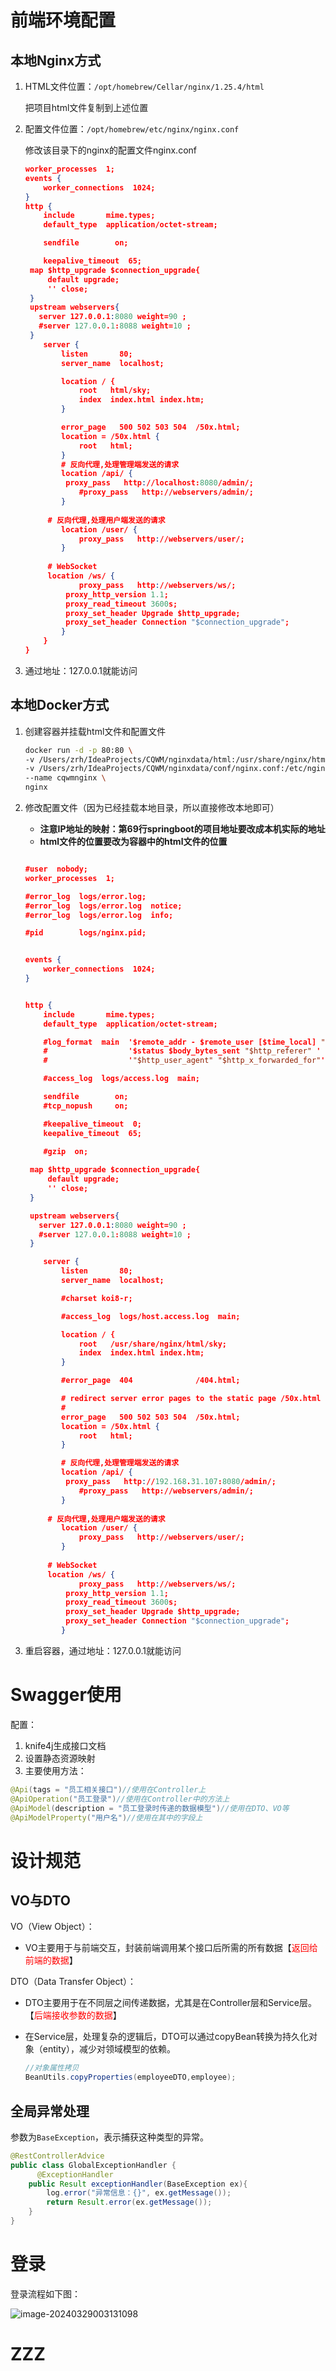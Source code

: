 # 前端环境配置

## 本地Nginx方式

1. HTML文件位置：`/opt/homebrew/Cellar/nginx/1.25.4/html`

   把项目html文件复制到上述位置



2. 配置文件位置：`/opt/homebrew/etc/nginx/nginx.conf`

   修改该目录下的nginx的配置文件nginx.conf

   ~~~json
   worker_processes  1;
   events {
       worker_connections  1024;
   }
   http {
       include       mime.types;
       default_type  application/octet-stream;
   
       sendfile        on;
   
       keepalive_timeout  65;
   	map $http_upgrade $connection_upgrade{
   		default upgrade;
   		'' close;
   	}
   	upstream webservers{
   	  server 127.0.0.1:8080 weight=90 ;
   	  #server 127.0.0.1:8088 weight=10 ;
   	}
       server {
           listen       80;
           server_name  localhost;
   
           location / {
               root   html/sky;
               index  index.html index.htm;
           }
   
           error_page   500 502 503 504  /50x.html;
           location = /50x.html {
               root   html;
           }
           # 反向代理,处理管理端发送的请求
           location /api/ {
   			proxy_pass   http://localhost:8080/admin/;
               #proxy_pass   http://webservers/admin/;
           }
   		
   		# 反向代理,处理用户端发送的请求
           location /user/ {
               proxy_pass   http://webservers/user/;
           }
   		
   		# WebSocket
   		location /ws/ {
               proxy_pass   http://webservers/ws/;
   			proxy_http_version 1.1;
   			proxy_read_timeout 3600s;
   			proxy_set_header Upgrade $http_upgrade;
   			proxy_set_header Connection "$connection_upgrade";
           }
       }
   }
   ~~~

   

3. 通过地址：127.0.0.1就能访问



## 本地Docker方式

1. 创建容器并挂载html文件和配置文件

   ~~~bash
   docker run -d -p 80:80 \
   -v /Users/zrh/IdeaProjects/CQWM/nginxdata/html:/usr/share/nginx/html \
   -v /Users/zrh/IdeaProjects/CQWM/nginxdata/conf/nginx.conf:/etc/nginx/nginx.conf \
   --name cqwmnginx \
   nginx
   ~~~

1. 修改配置文件（因为已经挂载本地目录，所以直接修改本地即可）

   - **注意IP地址的映射：第69行springboot的项目地址要改成本机实际的地址**
   - **html文件的位置要改为容器中的html文件的位置**
   
   ~~~json
   
   #user  nobody;
   worker_processes  1;
   
   #error_log  logs/error.log;
   #error_log  logs/error.log  notice;
   #error_log  logs/error.log  info;
   
   #pid        logs/nginx.pid;
   
   
   events {
       worker_connections  1024;
   }
   
   
   http {
       include       mime.types;
       default_type  application/octet-stream;
   
       #log_format  main  '$remote_addr - $remote_user [$time_local] "$request" '
       #                  '$status $body_bytes_sent "$http_referer" '
       #                  '"$http_user_agent" "$http_x_forwarded_for"';
   
       #access_log  logs/access.log  main;
   
       sendfile        on;
       #tcp_nopush     on;
   
       #keepalive_timeout  0;
       keepalive_timeout  65;
   
       #gzip  on;
   	
   	map $http_upgrade $connection_upgrade{
   		default upgrade;
   		'' close;
   	}
   
   	upstream webservers{
   	  server 127.0.0.1:8080 weight=90 ;
   	  #server 127.0.0.1:8088 weight=10 ;
   	}
   
       server {
           listen       80;
           server_name  localhost;
   
           #charset koi8-r;
   
           #access_log  logs/host.access.log  main;
   
           location / {
               root   /usr/share/nginx/html/sky;
               index  index.html index.htm;
           }
   
           #error_page  404              /404.html;
   
           # redirect server error pages to the static page /50x.html
           #
           error_page   500 502 503 504  /50x.html;
           location = /50x.html {
               root   html;
           }
   
           # 反向代理,处理管理端发送的请求
           location /api/ {
   			proxy_pass   http://192.168.31.107:8080/admin/;
               #proxy_pass   http://webservers/admin/;
           }
   		
   		# 反向代理,处理用户端发送的请求
           location /user/ {
               proxy_pass   http://webservers/user/;
           }
   		
   		# WebSocket
   		location /ws/ {
               proxy_pass   http://webservers/ws/;
   			proxy_http_version 1.1;
   			proxy_read_timeout 3600s;
   			proxy_set_header Upgrade $http_upgrade;
   			proxy_set_header Connection "$connection_upgrade";
           }
   ~~~
   
3. 重启容器，通过地址：127.0.0.1就能访问

# Swagger使用

配置：

1. knife4j生成接口文档
2. 设置静态资源映射
3. 主要使用方法：

~~~java
@Api(tags = "员工相关接口")//使用在Controller上
@ApiOperation("员工登录")//使用在Controller中的方法上
@ApiModel(description = "员工登录时传递的数据模型")//使用在DTO、VO等
@ApiModelProperty("用户名")//使用在其中的字段上
~~~

# 设计规范

## VO与DTO

VO（View Object）：

- VO主要用于与前端交互，封装前端调用某个接口后所需的所有数据【<span style="color:red">返回给前端的数据</span>】

DTO（Data Transfer Object）：

- DTO主要用于在不同层之间传递数据，尤其是在Controller层和Service层。【<span style="color:red">后端接收参数的数据</span>】

- 在Service层，处理复杂的逻辑后，DTO可以通过copyBean转换为持久化对象（entity），减少对领域模型的依赖。

  ~~~java
  //对象属性拷贝
  BeanUtils.copyProperties(employeeDTO,employee);
  ~~~



## 全局异常处理

参数为`BaseException`，表示捕获这种类型的异常。

~~~java
@RestControllerAdvice
public class GlobalExceptionHandler {
      @ExceptionHandler
    public Result exceptionHandler(BaseException ex){
        log.error("异常信息：{}", ex.getMessage());
        return Result.error(ex.getMessage());
    }
}
~~~

# 登录

登录流程如下图：

![image-20240329003131098](https://nnu-zrh.oss-cn-hangzhou.aliyuncs.com/image-20240329003131098.png)

# ZZZ

